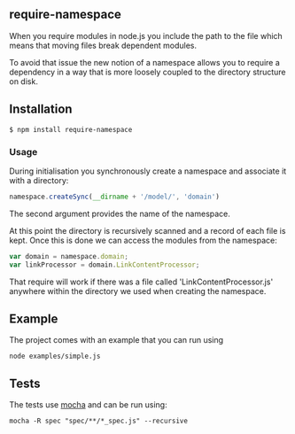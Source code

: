 ## require-namespace
When you require modules in node.js you include the path to the file which means that moving files break dependent modules. 

To avoid that issue the new notion of a namespace allows you to require a dependency in a way that is more loosely coupled to the directory structure on disk.

## Installation
    $ npm install require-namespace

### Usage
During initialisation you synchronously create a namespace and associate it with a directory:
```js
namespace.createSync(__dirname + '/model/', 'domain')
```
The second argument provides the name of the namespace.

At this point the directory is recursively scanned and a record of each file is kept. Once this is done we can access the modules from the namespace:
```js
var domain = namespace.domain;
var linkProcessor = domain.LinkContentProcessor;
```
That require will work if there was a file called 'LinkContentProcessor.js' anywhere within the directory we used when creating the namespace. 

## Example
The project comes with an example that you can run using

    node examples/simple.js

## Tests
The tests use [mocha](hhttp://mochajs.org/) and can be run using:

    mocha -R spec "spec/**/*_spec.js" --recursive